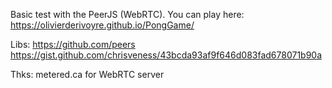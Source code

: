 

Basic test with the PeerJS (WebRTC). You can play here:
https://olivierderivoyre.github.io/PongGame/

Libs:
https://github.com/peers
https://gist.github.com/chrisveness/43bcda93af9f646d083fad678071b90a

Thks:
metered.ca for WebRTC server